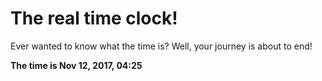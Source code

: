 # The real time clock!

Ever wanted to know what the time is? Well, your journey is about to end!

**The time is Nov 12, 2017, 04:25**